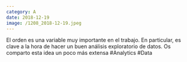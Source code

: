 ```yaml
--- 
category: A 
date: 2018-12-19 
image: /1208_2018-12-19.jpeg 
--- 
```


El orden es una variable muy importante en el trabajo. En particular, es clave a la hora de hacer un buen análisis exploratorio de datos. Os comparto esta idea un poco más extensa #Analytics #Data